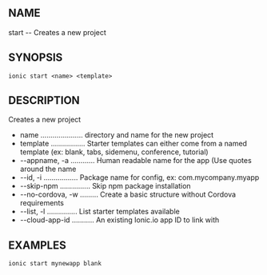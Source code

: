 
## NAME
start -- Creates a new project
  
## SYNOPSIS
    ionic start <name> <template>
  
## DESCRIPTION
Creates a new project

* name ..................... directory and name for the new project
* template ................. Starter templates can either come from a named template (ex: blank, tabs, sidemenu, conference, tutorial)
* --appname, -a ............ Human readable name for the app (Use quotes around the name
* --id, -i ................. Package name for <widget id> config, ex: com.mycompany.myapp
* --skip-npm ............... Skip npm package installation
* --no-cordova, -w ......... Create a basic structure without Cordova requirements
* --list, -l ............... List starter templates available
* --cloud-app-id ........... An existing Ionic.io app ID to link with

## EXAMPLES
    ionic start mynewapp blank 
